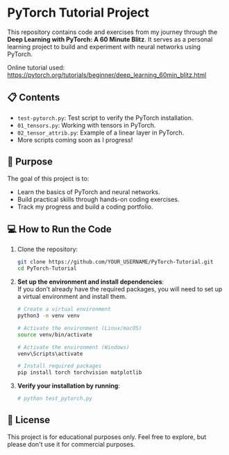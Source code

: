# PyTorch Tutorial Project

This repository contains code and exercises from my journey through the **Deep Learning with PyTorch: A 60 Minute Blitz**. It serves as a personal learning project to build and experiment with neural networks using PyTorch.

Online tutorial used: https://pytorch.org/tutorials/beginner/deep_learning_60min_blitz.html

## 📋 Contents
- `test-pytorch.py`: Test script to verify the PyTorch installation.
- `01_tensors.py`: Working with tensors in PyTorch.
- `02_tensor_attrib.py`: Example of a linear layer in PyTorch.
- More scripts coming soon as I progress!

## 🚀 Purpose
The goal of this project is to:
- Learn the basics of PyTorch and neural networks.
- Build practical skills through hands-on coding exercises.
- Track my progress and build a coding portfolio.

## 💻 How to Run the Code
1. Clone the repository:
   ```bash
   git clone https://github.com/YOUR_USERNAME/PyTorch-Tutorial.git
   cd PyTorch-Tutorial
2. **Set up the environment and install dependencies**:  
   If you don’t already have the required packages, you will need to set up a virtual environment and install them.

   ```bash
   # Create a virtual environment
   python3 -m venv venv
   
   # Activate the environment (Linux/macOS)
   source venv/bin/activate
   
   # Activate the environment (Windows)
   venv\Scripts\activate

   # Install required packages
   pip install torch torchvision matplotlib

3. **Verify your installation by running**:
    ```bash
    # python test_pytorch.py

## 🌟 License
This project is for educational purposes only. Feel free to explore, but please don't use it for commercial purposes.
